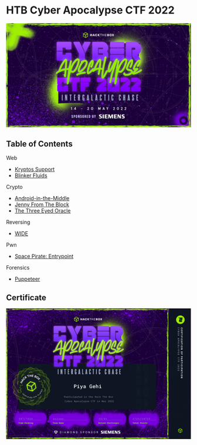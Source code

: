 # HTB Cyber Apocalypse CTF 2022

![](images/banner.jpg)

## Table of Contents

Web
- [Kryptos Support](Kryptos-Support.md)
- [Blinker Fluids](Blinker-Fluids.md)

Crypto
- [Android-in-the-Middle](Android-in-the-Middle.md)
- [Jenny From The Block](Jenny-From-The-Block.md)
- [The Three Eyed Oracle](The-Three-Eyed-Oracle.md)

Reversing
- [WIDE](WIDE.md)

Pwn
- [Space Pirate: Entrypoint](SP-Entrypoint.md)

Forensics
- [Puppeteer](Puppeteer.md)

## Certificate

![](images/ca-cert.png)